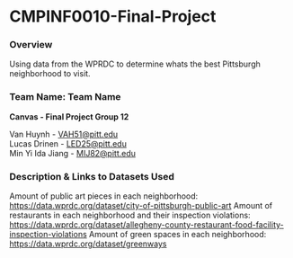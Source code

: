 # CMPINF0010-Final-Project
### Overview
Using data from the WPRDC to determine whats the best Pittsburgh neighborhood to visit.

### Team Name: Team Name 
**Canvas - Final Project Group 12**

Van Huynh - VAH51@pitt.edu  
Lucas Drinen - LED25@pitt.edu  
Min Yi Ida Jiang - MIJ82@pitt.edu  

### Description & Links to Datasets Used
Amount of public art pieces in each neighborhood:
https://data.wprdc.org/dataset/city-of-pittsburgh-public-art
Amount of restaurants in each neighborhood and their inspection violations:
https://data.wprdc.org/dataset/allegheny-county-restaurant-food-facility-inspection-violations
Amount of green spaces in each neighborhood:
https://data.wprdc.org/dataset/greenways
